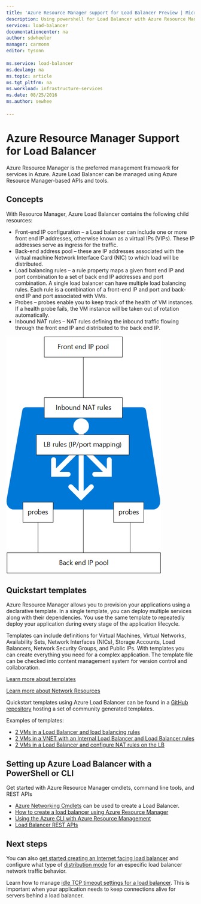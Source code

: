```yaml
---
title: 'Azure Resource Manager support for Load Balancer Preview | Microsoft Azure '
description: Using powershell for Load Balancer with Azure Resource Manager in preview. Using templates for load balancer
services: load-balancer
documentationcenter: na
author: sdwheeler
manager: carmonm
editor: tysonn

ms.service: load-balancer
ms.devlang: na
ms.topic: article
ms.tgt_pltfrm: na
ms.workload: infrastructure-services
ms.date: 08/25/2016
ms.author: sewhee

---
```

# Azure Resource Manager Support for Load Balancer
Azure Resource Manager is the preferred management framework for services in Azure. Azure Load Balancer can be managed using Azure Resource Manager-based APIs and tools.

## Concepts
With Resource Manager, Azure Load Balancer contains the following child resources:

* Front-end IP configuration – a Load balancer can include one or more front end IP addresses, otherwise known as a virtual IPs (VIPs). These IP addresses serve as ingress for the traffic.
* Back-end address pool – these are IP addresses associated with the virtual machine Network Interface Card (NIC) to which load will be distributed.
* Load balancing rules – a rule property maps a given front end IP and port combination to a set of back end IP addresses and port combination. A single load balancer can have multiple load balancing rules. Each rule is a combination of a front-end IP and port and back-end IP and port associated with VMs.
* Probes – probes enable you to keep track of the health of VM instances. If a health probe fails, the VM instance will be taken out of rotation automatically.
* Inbound NAT rules – NAT rules defining the inbound traffic flowing through the front end IP and distributed to the back end IP.

![](./media/load-balancer-arm/load-balancer-arm.png)

## Quickstart templates
Azure Resource Manager allows you to provision your applications using a declarative template. In a single template, you can deploy multiple services along with their dependencies. You use the same template to repeatedly deploy your application during every stage of the application lifecycle.

Templates can include definitions for Virtual Machines, Virtual Networks, Availability Sets, Network Interfaces (NICs), Storage Accounts, Load Balancers, Network Security Groups, and Public IPs. With templates you can create everything you need for a complex application. The template file can be checked into content management system for version control and collaboration.

[Learn more about templates](http://go.microsoft.com/fwlink/?LinkId=544798)

[Learn more about Network Resources](../virtual-network/resource-groups-networking.md)

Quickstart templates using Azure Load Balancer can be found in a [GitHub repository](https://github.com/Azure/azure-quickstart-templates) hosting a set of community generated templates.

Examples of templates:

* [2 VMs in a Load Balancer and load balancing rules](http://go.microsoft.com/fwlink/?LinkId=544799)
* [2 VMs in a VNET with an Internal Load Balancer and Load Balancer rules](http://go.microsoft.com/fwlink/?LinkId=544800)
* [2 VMs in a Load Balancer and configure NAT rules on the LB](http://go.microsoft.com/fwlink/?LinkId=544801)

## Setting up Azure Load Balancer with a PowerShell or CLI
Get started with Azure Resource Manager cmdlets, command line tools, and REST APIs

* [Azure Networking Cmdlets](https://msdn.microsoft.com/library/azure/mt163510.aspx) can be used to create a Load Balancer.
* [How to create a load balancer using Azure Resource Manager](load-balancer-get-started-ilb-arm-ps.md)
* [Using the Azure CLI with Azure Resource Management](../xplat-cli-azure-resource-manager.md)
* [Load Balancer REST APIs](https://msdn.microsoft.com/library/azure/mt163651.aspx)

## Next steps
You can also [get started creating an Internet facing load balancer](load-balancer-get-started-internet-arm-ps.md) and configure what type of [distribution mode](load-balancer-distribution-mode.md) for an especific load balancer network traffic behavior.

Learn how to manage [idle TCP timeout settings for a load balancer](load-balancer-tcp-idle-timeout.md). This is important when your application needs to keep connections alive for servers behind a load balancer.

